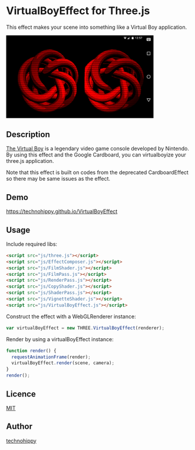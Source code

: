 VirtualBoyEffect for Three.js
=============================

This effect makes your scene into something like a Virtual Boy application.

<img src="https://raw.githubusercontent.com/technohippy/VirtualBoyEffect/master/screenshot.png" width="400">

## Description

[The Virtual Boy](https://en.wikipedia.org/wiki/Virtual_Boy) is a legendary video game console developed by Nintendo.
By using this effect and the Google Cardboard, you can virtualboyize your three.js application.

Note that this effect is built on codes from the deprecated CardboardEffect so there may be same issues as the effect.

## Demo

https://technohippy.github.io/VirtualBoyEffect

## Usage

Include required libs:

```html
<script src="js/three.js"></script>
<script src="js/EffectComposer.js"></script>
<script src="js/FilmShader.js"></script>
<script src="js/FilmPass.js"></script>
<script src="js/RenderPass.js"></script>
<script src="js/CopyShader.js"></script>
<script src="js/ShaderPass.js"></script>
<script src="js/VignetteShader.js"></script>
<script src="js/VirtualBoyEffect.js"></script>
```

Construct the effect with a WebGLRenderer instance:

```javascript
var virtualBoyEffect = new THREE.VirtualBoyEffect(renderer);
```

Render by using a virtualBoyEffect instance:

```javascript
function render() {
  requestAnimationFrame(render);
  virtualBoyEffect.render(scene, camera);
}
render();
```

## Licence

[MIT](https://github.com/technohippy/VirtualBoyEffect/blob/master/LICENCE.txt)

## Author

[technohippy](https://github.com/technohippy)
